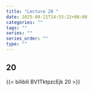 ```yaml
---
title: "Lecture 20 "
date: 2025-09-21T14:53:22+08:00
categories: ""
tags: ""
series: ""
series_order: ""
type: ""
---
```


## 20 

{{< bilibili BV1TktpzcEjk 20 >}}


